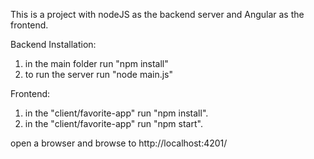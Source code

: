 This is a project with nodeJS as the backend server and Angular as the frontend.

Backend Installation:
1. in the main folder run "npm install"
2. to run the server run "node main.js"

Frontend:
1. in the "client/favorite-app" run "npm install".
2. in the "client/favorite-app" run "npm start".

open a browser and browse to http://localhost:4201/
